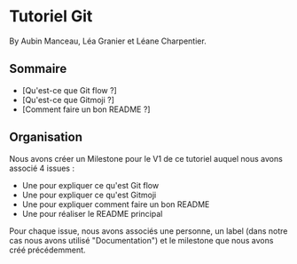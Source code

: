 # Tutoriel Git

By Aubin Manceau, Léa Granier et Léane Charpentier.

## Sommaire

- [Qu'est-ce que Git flow ?]
- [Qu'est-ce que Gitmoji ?]
- [Comment faire un bon README ?]

## Organisation

Nous avons créer un Milestone pour le V1 de ce tutoriel auquel nous avons associé 4 issues :

- Une pour expliquer ce qu'est Git flow
- Une pour expliquer ce qu'est Gitmoji
- Une pour expliquer comment faire un bon README
- Une pour réaliser le README principal

Pour chaque issue, nous avons associés une personne, un label (dans notre cas nous avons utilisé "Documentation") et le milestone que nous avons créé précédemment.
